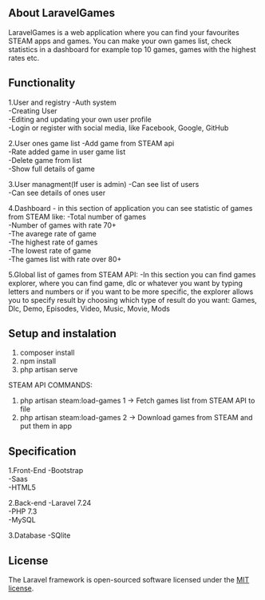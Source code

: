 ## About LaravelGames

LaravelGames is a web application where you can find your favourites STEAM apps and games. You can make your own games list, check statistics in a dashboard for example top 10 games, games with the highest rates etc.

## Functionality

1.User and registry
-Auth system<br>
-Creating User<br>
-Editing and updating your own user profile<br>
-Login or register with social media, like Facebook, Google, GitHub<br>

2.User ones game list
-Add game from STEAM api<br>
-Rate added game in user game list<br>
-Delete game from list<br>
-Show full details of game<br>

3.User managment(If user is admin)
-Can see list of users<br>
-Can see details of ones user<br>

4.Dashboard - in this section of application you can see statistic of games from STEAM like:
-Total number of games<br>
-Number of games with rate 70+<br>
-The avarege rate of game<br>
-The highest rate of games<br>
-The lowest rate of game<br>
-The games list with rate over 80+<br>

5.Global list of games from STEAM API:
-In this section you can find games explorer, where you can find game, dlc or whatever you want by typing letters and numbers or if you want to be more specific, the explorer allows you to specify result by choosing which type of result do you want: Games, Dlc, Demo, Episodes, Video, Music, Movie, Mods


## Setup and instalation
1. composer install<br>
2. npm install<br>
3. php artisan serve<br>


STEAM API COMMANDS:
1. php artisan steam:load-games 1 -> Fetch games list from STEAM API to file<br>
2. php artisan steam:load-games 2 -> Download games from STEAM and put them in app<br>

## Specification

1.Front-End
-Bootstrap<br>
-Saas<br>
-HTML5<br>

2.Back-end
-Laravel 7.24<br>
-PHP 7.3<br>
-MySQL<br>

3.Database
-SQlite<br>


## License

The Laravel framework is open-sourced software licensed under the [MIT license](https://opensource.org/licenses/MIT).
